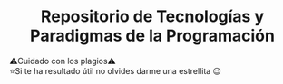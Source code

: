 <h1 align="center">Repositorio de Tecnologías y Paradigmas de la Programación</h1>

⚠️Cuidado con los plagios⚠️<br>
⭐Si te ha resultado útil no olvides darme una estrellita 😉

